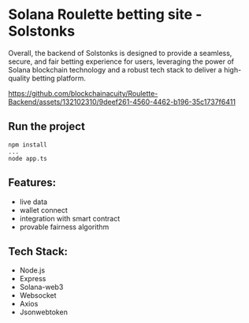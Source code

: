 # Solana Roulette betting site - Solstonks
Overall, the backend of Solstonks is designed to provide a seamless, secure, and fair betting experience for users, leveraging the power of Solana blockchain technology and a robust tech stack to deliver a high-quality betting platform.


https://github.com/blockchainacuity/Roulette-Backend/assets/132102310/9deef261-4560-4462-b196-35c1737f6411



## Run the project
```
npm install
...
node app.ts
```

## Features:
- live data 
- wallet connect
- integration with smart contract
- provable fairness algorithm

## Tech Stack:
- Node.js
- Express
- Solana-web3
- Websocket
- Axios
- Jsonwebtoken
